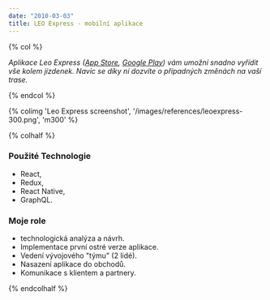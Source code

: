 ```yaml
---
date: "2010-03-03"
title: LEO Express - mobilní aplikace
---
```

{% col %}

*Aplikace Leo Express 
([App Store](https://apps.apple.com/cz/app/leo-express/id1356180468), 
[Google Play](https://play.google.com/store/apps/details?id=com.leoexpress.leoexpress&hl=cs_CZ)) 
vám umožní snadno vyřídit vše kolem jízdenek. 
Navíc se díky ní dozvíte o&nbsp;případných změnách na vaší trase.*

{% endcol %}

{% colimg 'Leo Express screenshot', '/images/references/leoexpress-300.png', 'm300' %}

{% colhalf %}

### Použité Technologie
 * React,
 * Redux,
 * React Native,
 * GraphQL.

### Moje role
 * technologická analýza a návrh.
 * Implementace první ostré verze aplikace.
 * Vedení vývojového "týmu" (2 lidé).
 * Nasazení aplikace do&nbsp;obchodů.
 * Komunikace s&nbsp;klientem a partnery.
 
{% endcolhalf %}
